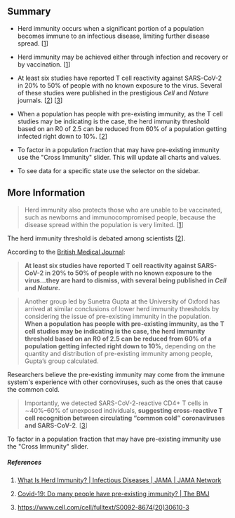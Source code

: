 ## Summary

- Herd immunity occurs when a significant portion of a population becomes immune to an infectious disease, limiting further disease spread. [[1](https://jamanetwork.com/journals/jama/fullarticle/2772168)]

- Herd immunity may be achieved either through infection and recovery or by vaccination. [[1](https://jamanetwork.com/journals/jama/fullarticle/2772168)]

- At least six studies have reported T cell reactivity against SARS-CoV-2 in 20% to 50% of people with no known exposure to the virus. Several of these studies were published in the prestigious *Cell* and *Nature* journals. [[2](https://www.bmj.com/content/370/bmj.m3563)] [[3](https://www.cell.com/cell/fulltext/S0092-8674(20)30610-3)]

- When a population has people with pre-existing immunity, as the T cell studies may be indicating is the case, the herd immunity threshold based on an R0 of 2.5 can be reduced from 60% of a population getting infected right down to 10%. [[2](https://www.bmj.com/content/370/bmj.m3563)]

- To factor in a population fraction that may have pre-existing immunity use the "Cross Immunity" slider. This will update all charts and values.

- To see data for a specific state use the selector on the sidebar. 

## More Information

> Herd immunity also protects those who are unable to be vaccinated, such as newborns and immunocompromised people, because the disease spread within the population is very limited. [[1](https://jamanetwork.com/journals/jama/fullarticle/2772168)] 

The herd immunity threshold is debated among scientists [[2](https://www.bmj.com/content/370/bmj.m3563)].

According to the [British Medical Journal](https://www.bmj.com/content/370/bmj.m3563):  

> **At least six studies have reported T cell reactivity against SARS-CoV-2 in 20% to 50% of people with no known exposure to the virus...they are hard to dismiss, with several being published in *Cell* and *Nature*.**  

> Another group led by Sunetra Gupta at the University of Oxford has arrived at similar conclusions of lower herd immunity thresholds by considering the issue of pre-existing immunity in the population. **When a population has people with pre-existing immunity, as the T cell studies may be indicating is the case, the herd immunity threshold based on an R0 of 2.5 can be reduced from 60% of a population getting infected right down to 10%**, depending on the quantity and distribution of pre-existing immunity among people, Gupta’s group calculated.  

Researchers believe the pre-existing immunity may come from the immune system's experience with other cornoviruses, such as the ones that cause the common cold.  

> Importantly, we detected SARS-CoV-2-reactive CD4+ T cells in ∼40%–60% of unexposed individuals, **suggesting cross-reactive T cell recognition between circulating “common cold” coronaviruses and SARS-CoV-2**.  [[3](https://www.cell.com/cell/fulltext/S0092-8674(20)30610-3)]

To factor in a population fraction that may have pre-existing immunity use the "Cross Immunity" slider.

##### References

1. [What Is Herd Immunity? | Infectious Diseases | JAMA | JAMA Network](https://jamanetwork.com/journals/jama/fullarticle/2772168)

2. [Covid-19: Do many people have pre-existing immunity? | The BMJ](https://www.bmj.com/content/370/bmj.m3563)

3. https://www.cell.com/cell/fulltext/S0092-8674(20)30610-3
